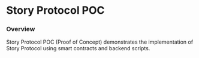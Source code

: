 
# Story Protocol POC

### Overview

Story Protocol POC (Proof of Concept) demonstrates the implementation of Story Protocol using smart contracts and backend scripts.

